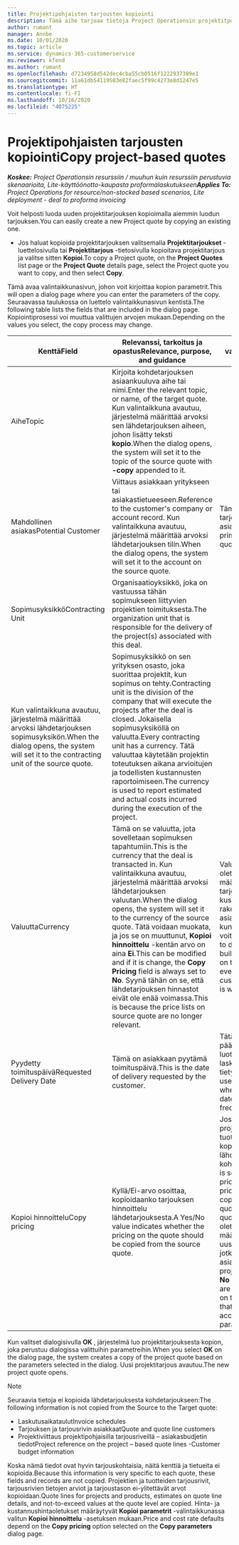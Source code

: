 ```yaml
---
title: Projektipohjaisten tarjousten kopiointi
description: Tämä aihe tarjoaa tietoja Project Operationsin projektitpohjaisten tarjousten kopioimisesta.
author: rumant
manager: Annbe
ms.date: 10/01/2020
ms.topic: article
ms.service: dynamics-365-customerservice
ms.reviewer: kfend
ms.author: rumant
ms.openlocfilehash: d7234958d542dec4cba55cb0516f1222937389e1
ms.sourcegitcommit: 11a61db54119503e82faec5f99c4273e8d1247e5
ms.translationtype: HT
ms.contentlocale: fi-FI
ms.lasthandoff: 10/16/2020
ms.locfileid: "4075225"
---
```

# <a name="copy-project-based-quotes"></a><span data-ttu-id="38f9b-103">Projektipohjaisten tarjousten kopiointi</span><span class="sxs-lookup"><span data-stu-id="38f9b-103">Copy project-based quotes</span></span>

<span data-ttu-id="38f9b-104">_**Koskee:** Project Operationsin resurssiin / muuhun kuin resurssiin perustuvia skenaarioita, Lite-käyttöönotto-kaupasta proformalaskutukseen_</span><span class="sxs-lookup"><span data-stu-id="38f9b-104">_**Applies To:** Project Operations for resource/non-stocked based scenarios, Lite deployment - deal to proforma invoicing_</span></span>

<span data-ttu-id="38f9b-105">Voit helposti luoda uuden projektitarjouksen kopioimalla aiemmin luodun tarjouksen.</span><span class="sxs-lookup"><span data-stu-id="38f9b-105">You can easily create a new Project quote by copying an existing one.</span></span> 

- <span data-ttu-id="38f9b-106">Jos haluat kopioida projektitarjouksen valitsemalla **Projektitarjoukset** -luettelosivulla tai **Projektitarjous** -tietosivulla kopioitava projektitarjous ja valitse sitten **Kopioi**.</span><span class="sxs-lookup"><span data-stu-id="38f9b-106">To copy a Project quote, on the **Project Quotes** list page or the **Project Quote** details page, select the Project quote you want to copy, and then select **Copy**.</span></span>

<span data-ttu-id="38f9b-107">Tämä avaa valintaikkunasivun, johon voit kirjoittaa kopion parametrit.</span><span class="sxs-lookup"><span data-stu-id="38f9b-107">This will open a dialog page where you can enter the parameters of the copy.</span></span> <span data-ttu-id="38f9b-108">Seuraavassa taulukossa on luettelo valintaikkunasivun kentistä.</span><span class="sxs-lookup"><span data-stu-id="38f9b-108">The following table lists the fields that are included in the dialog page.</span></span> <span data-ttu-id="38f9b-109">Kopiointiprosessi voi muuttua valittujen arvojen mukaan.</span><span class="sxs-lookup"><span data-stu-id="38f9b-109">Depending on the values you select, the copy process may change.</span></span>

| <span data-ttu-id="38f9b-110">**Kenttä**</span><span class="sxs-lookup"><span data-stu-id="38f9b-110">**Field**</span></span> | <span data-ttu-id="38f9b-111">**Relevanssi, tarkoitus ja opastus**</span><span class="sxs-lookup"><span data-stu-id="38f9b-111">**Relevance, purpose, and guidance**</span></span> | <span data-ttu-id="38f9b-112">**Loppupään vaikutus**</span><span class="sxs-lookup"><span data-stu-id="38f9b-112">**Downstream impact**</span></span> |
| --- | --- | --- |
| <span data-ttu-id="38f9b-113">Aihe</span><span class="sxs-lookup"><span data-stu-id="38f9b-113">Topic</span></span> | <span data-ttu-id="38f9b-114">Kirjoita kohdetarjouksen asiaankuuluva aihe tai nimi.</span><span class="sxs-lookup"><span data-stu-id="38f9b-114">Enter the relevant topic, or name, of the target quote.</span></span> <span data-ttu-id="38f9b-115">Kun valintaikkuna avautuu, järjestelmä määrittää arvoksi sen lähdetarjouksen aiheen, johon lisätty teksti **kopio**.</span><span class="sxs-lookup"><span data-stu-id="38f9b-115">When the dialog opens, the system will set it to the topic of the source quote with **-copy** appended to it.</span></span> | |
| <span data-ttu-id="38f9b-116">Mahdollinen asiakas</span><span class="sxs-lookup"><span data-stu-id="38f9b-116">Potential Customer</span></span> | <span data-ttu-id="38f9b-117">Viittaus asiakkaan yritykseen tai asiakastietueeseen.</span><span class="sxs-lookup"><span data-stu-id="38f9b-117">Reference to the customer's company or account record.</span></span> <span data-ttu-id="38f9b-118">Kun valintaikkuna avautuu, järjestelmä määrittää arvoksi lähdetarjouksen tilin.</span><span class="sxs-lookup"><span data-stu-id="38f9b-118">When the dialog opens, the system will set it to the account on the source quote.</span></span> | <span data-ttu-id="38f9b-119">Tämä kenttä on tarjouksen ensisijainen asiakas.</span><span class="sxs-lookup"><span data-stu-id="38f9b-119">This field is the primary customer on the quote.</span></span> |
| <span data-ttu-id="38f9b-120">Sopimusyksikkö</span><span class="sxs-lookup"><span data-stu-id="38f9b-120">Contracting Unit</span></span> | <span data-ttu-id="38f9b-121">Organisaatioyksikkö, joka on vastuussa tähän sopimukseen liittyvien projektien toimituksesta.</span><span class="sxs-lookup"><span data-stu-id="38f9b-121">The organization unit that is responsible for the delivery of the project(s) associated with this deal.</span></span>
<span data-ttu-id="38f9b-122">Kun valintaikkuna avautuu, järjestelmä määrittää arvoksi lähdetarjouksen sopimusyksikön.</span><span class="sxs-lookup"><span data-stu-id="38f9b-122">When the dialog opens, the system will set it to the contracting unit of the source quote.</span></span> | <span data-ttu-id="38f9b-123">Sopimusyksikkö on sen yrityksen osasto, joka suorittaa projektit, kun sopimus on tehty.</span><span class="sxs-lookup"><span data-stu-id="38f9b-123">Contracting unit is the division of the company that will execute the projects after the deal is closed.</span></span> <span data-ttu-id="38f9b-124">Jokaisella sopimusyksiköllä on valuutta.</span><span class="sxs-lookup"><span data-stu-id="38f9b-124">Every contracting unit has a currency.</span></span> <span data-ttu-id="38f9b-125">Tätä valuuttaa käytetään projektin toteutuksen aikana arvioitujen ja todellisten kustannusten raportoimiseen.</span><span class="sxs-lookup"><span data-stu-id="38f9b-125">The currency is used to report estimated and actual costs incurred during the execution of the project.</span></span> |
| <span data-ttu-id="38f9b-126">Valuutta</span><span class="sxs-lookup"><span data-stu-id="38f9b-126">Currency</span></span> | <span data-ttu-id="38f9b-127">Tämä on se valuutta, jota sovelletaan sopimuksen tapahtumiin.</span><span class="sxs-lookup"><span data-stu-id="38f9b-127">This is the currency that the deal is transacted in.</span></span> <span data-ttu-id="38f9b-128">Kun valintaikkuna avautuu, järjestelmä määrittää arvoksi lähdetarjouksen valuutan.</span><span class="sxs-lookup"><span data-stu-id="38f9b-128">When the dialog opens, the system will set it to the currency of the source quote.</span></span> <span data-ttu-id="38f9b-129">Tätä voidaan muokata, ja jos se on muuttunut, **Kopioi hinnoittelu** -kentän arvo on aina **Ei**.</span><span class="sxs-lookup"><span data-stu-id="38f9b-129">This can be modified and if it is change, the **Copy Pricing** field is always set to **No**.</span></span> <span data-ttu-id="38f9b-130">Syynä tähän on se, että lähdetarjouksen hinnastot eivät ole enää voimassa.</span><span class="sxs-lookup"><span data-stu-id="38f9b-130">This is because the price lists on source quote are no longer relevant.</span></span> | <span data-ttu-id="38f9b-131">Valuuttaa käytetään oletushinnaston määrittämiseen, tarjouksen kustannusarvion rakentamiseen ja lopuksi asiakkaan laskutukseen, kun kauppa on voitettu.</span><span class="sxs-lookup"><span data-stu-id="38f9b-131">Currency is used to default a price list, to build a financial estimate on the quote,  and eventually to invoice the customer when the deal is won.</span></span> |
| <span data-ttu-id="38f9b-132">Pyydetty toimituspäivä</span><span class="sxs-lookup"><span data-stu-id="38f9b-132">Requested Delivery Date</span></span> | <span data-ttu-id="38f9b-133">Tämä on asiakkaan pyytämä toimituspäivä.</span><span class="sxs-lookup"><span data-stu-id="38f9b-133">This is the date of delivery requested by the customer.</span></span> | <span data-ttu-id="38f9b-134">Tätä käytetään päättymispäivänä luotaessa laskutuspäivämääriä tietyllä tiheydellä.</span><span class="sxs-lookup"><span data-stu-id="38f9b-134">This is used as the end date when creating invoicing dates along a specific frequency.</span></span> |
| <span data-ttu-id="38f9b-135">Kopioi hinnoittelu</span><span class="sxs-lookup"><span data-stu-id="38f9b-135">Copy pricing</span></span> | <span data-ttu-id="38f9b-136">Kyllä/Ei-arvo osoittaa, kopioidaanko tarjouksen hinnoittelu lähdetarjouksesta.</span><span class="sxs-lookup"><span data-stu-id="38f9b-136">A Yes/No value indicates whether the pricing on the quote should be copied from the source quote.</span></span> | <span data-ttu-id="38f9b-137">Jos **Kyllä** on valittuna, projektihinnasto- ja tuotehinnnastoviittaukset kopioidaan lähdetarjouksesta kohdetarjoukseen.</span><span class="sxs-lookup"><span data-stu-id="38f9b-137">If **Yes** is selected, the project price list and product price list references are copied from the source quote to the target quote.</span></span> <span data-ttu-id="38f9b-138">Jos on valittu **Ei** , oletushinnastoiksi määritetään perustuen uusimpiin hinnastoihin, jotka on määritetty asiakas- tai projektiparametreissa.</span><span class="sxs-lookup"><span data-stu-id="38f9b-138">If **No** is selected, price lists are re-defaulted based on the latest price lists that were set up on the account or project parameters.</span></span> |

<span data-ttu-id="38f9b-139">Kun valitset dialogisivulla **OK** , järjestelmä luo projektitarjouksesta kopion, joka perustuu dialogissa valittuihin parametreihin.</span><span class="sxs-lookup"><span data-stu-id="38f9b-139">When you select **OK** on the dialog page, the system creates a copy of the project quote based on the parameters selected in the dialog.</span></span> <span data-ttu-id="38f9b-140">Uusi projektitarjous avautuu.</span><span class="sxs-lookup"><span data-stu-id="38f9b-140">The new project quote opens.</span></span> 

> [!NOTE]
> <span data-ttu-id="38f9b-141">Seuraavia tietoja ei kopioida lähdetarjouksesta kohdetarjoukseen:</span><span class="sxs-lookup"><span data-stu-id="38f9b-141">The following information is not copied from the Source to the Target quote:</span></span>
>
> - <span data-ttu-id="38f9b-142">Laskutusaikataulut</span><span class="sxs-lookup"><span data-stu-id="38f9b-142">Invoice schedules</span></span>
> - <span data-ttu-id="38f9b-143">Tarjouksen ja tarjousrivin asiakkaat</span><span class="sxs-lookup"><span data-stu-id="38f9b-143">Quote and quote line customers</span></span>
> - <span data-ttu-id="38f9b-144">Projektiviittaus projektipohjaisilla tarjousriveillä – asiakasbudjetin tiedot</span><span class="sxs-lookup"><span data-stu-id="38f9b-144">Project reference on the project – based quote lines -Customer budget information</span></span>
>
><span data-ttu-id="38f9b-145">Koska nämä tiedot ovat hyvin tarjouskohtaisia, näitä kenttiä ja tietueita ei kopioida.</span><span class="sxs-lookup"><span data-stu-id="38f9b-145">Because this information is very specific to each quote, these fields and records are not copied.</span></span> <span data-ttu-id="38f9b-146">Projektien ja tuotteiden tarjousrivit, tarjousrivien tietojen arviot ja tarjoustason ei-ylitettävät arvot kopioidaan.</span><span class="sxs-lookup"><span data-stu-id="38f9b-146">Quote lines for projects and products, estimates on quote line details, and not-to-exceed values at the quote level are copied.</span></span> <span data-ttu-id="38f9b-147">Hinta- ja kustannushintaoletukset määräytyvät **Kopioi parametrit** -valintaikkunassa valitun **Kopioi hinnoittelu** -asetuksen mukaan.</span><span class="sxs-lookup"><span data-stu-id="38f9b-147">Price and cost rate defaults depend on the **Copy pricing** option selected on the **Copy parameters** dialog page.</span></span>
